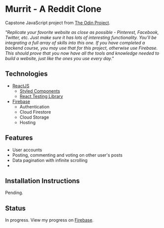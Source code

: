 # Murrit - A Reddit Clone

Capstone JavaScript project from [The Odin Project](https://www.theodinproject.com/paths/full-stack-javascript/courses/javascript/lessons/final-project).

*"Replicate your favorite website as close as possible - Pinterest, Facebook, Twitter, etc. Just make sure it has lots of interesting functionality. You’ll be integrating a full array of skills into this one. If you have completed a backend course, you may use that for this project, otherwise use Firebase. This should prove that you now have all the tools and knowledge needed to build a website, just like the ones you use every day."*

## Technologies
- [ReactJS](https://reactjs.org/)
  - [Styled Components](https://styled-components.com/)
  - [React Testing Library](https://testing-library.com/docs/react-testing-library/intro/)
- [Firebase](https://firebase.google.com/)
  - Authentication
  - Cloud Firestore
  - Cloud Storage
  - Hosting

## Features
- User accounts
- Posting, commenting and voting on other user's posts
- Data pagination with infinite scrolling
- 

## Installation Instructions

Pending.

## Status

In progress. View my progress on [Firebase](https://murrit-ec42e.web.app).
